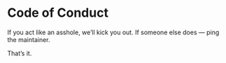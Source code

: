 # Code of Conduct

If you act like an asshole, we’ll kick you out. If someone else does — ping the maintainer.

That’s it.
